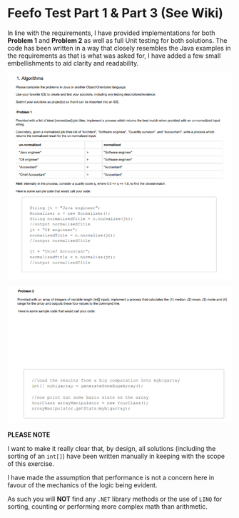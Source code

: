 # Feefo Test Part 1 & Part 3 (See Wiki)

In line with the requirements, I have provided implementations for both **Problem 1** and **Problem 2** as well as full Unit testing for both solutions. The code has been written in a way that closely resembles the Java examples in the requirements as that is what was asked for, I have added a few small embellishments to aid clarity and readability.

![Problem 1](Problem1.PNG?raw=true)

![Problem 2](Problem2.png?raw=true)

**PLEASE NOTE**

I want to make it really clear that, by design, all solutions (including the sorting of an `int[]`) have been written manually in keeping with the scope of this exercise. 

I have made the assumption that performance is not a concern here in favour of the mechanics of the logic being evident. 

As such you will **NOT** find any `.NET` library methods or the use of `LINQ` for sorting, counting or performing more complex math than arithmetic.
